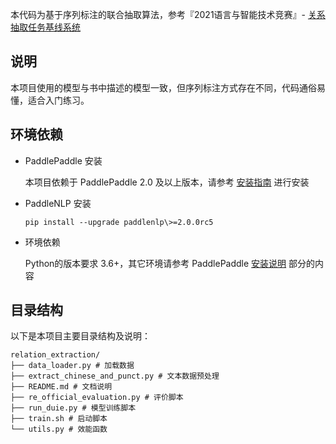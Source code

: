 本代码为基于序列标注的联合抽取算法，参考『2021语言与智能技术竞赛』- [关系抽取任务基线系统](https://aistudio.baidu.com/aistudio/competition/detail/65)
## 说明
本项目使用的模型与书中描述的模型一致，但序列标注方式存在不同，代码通俗易懂，适合入门练习。
## 环境依赖

* PaddlePaddle 安装

   本项目依赖于 PaddlePaddle 2.0 及以上版本，请参考 [安装指南](http://www.paddlepaddle.org/#quick-start) 进行安装

* PaddleNLP 安装

   ```shell
   pip install --upgrade paddlenlp\>=2.0.0rc5
   ```

* 环境依赖

   Python的版本要求 3.6+，其它环境请参考 PaddlePaddle [安装说明](https://www.paddlepaddle.org.cn/documentation/docs/zh/1.5/beginners_guide/install/index_cn.html) 部分的内容


## 目录结构


以下是本项目主要目录结构及说明：

```text
relation_extraction/
├── data_loader.py # 加载数据
├── extract_chinese_and_punct.py # 文本数据预处理
├── README.md # 文档说明
├── re_official_evaluation.py # 评价脚本
├── run_duie.py # 模型训练脚本
├── train.sh # 启动脚本
└── utils.py # 效能函数
```
